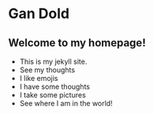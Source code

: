Gan Dold
=====================

## Welcome to my homepage! 
* This is my jekyll site.
* See my thoughts
* I like emojis
* I have some thoughts
* I take some pictures
* See where I am in the world!

